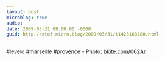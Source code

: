 ```yaml
---
layout: post
microblog: true
audio: 
date: 2009-03-31 00:00:00 -0000
guid: http://xtof.micro.blog/2009/03/31/t1423163280.html
---
```

#levelo #marseille #provence - Photo: [bkite.com/062Ar](http://bkite.com/062Ar)
